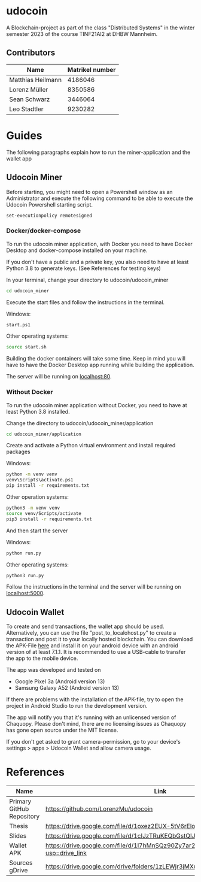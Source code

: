 # udocoin

A Blockchain-project as part of the class "Distributed Systems" in the winter semester 2023 of the course TINF21AI2 at DHBW Mannheim.

## Contributors

| Name | Matrikel number |
| --- | --- |
| Matthias Heilmann | 4186046 |
| Lorenz Müller | 8350586 |
| Sean Schwarz | 3446064 |
| Leo Stadtler | 9230282 |

# Guides

The following paragraphs explain how to run the miner-application and the wallet app

## Udocoin Miner

Before starting, you might need to open a Powershell window as an Administrator and execute the following command to be able to execute the Udocoin Powershell starting script.

```sh
set-executionpolicy remotesigned
```

### Docker/docker-compose

To run the udocoin miner application, with Docker you need to have Docker Desktop and docker-compose installed on your machine. 

If you don't have a public and a private key, you also need to have at least Python 3.8 to generate keys. (See References for testing keys)

In your terminal, change your directory to udocoin/udocoin_miner

```sh
cd udocoin_miner
```

Execute the start files and follow the instructions in the terminal.

Windows:
```sh
start.ps1
```

Other operating systems:
```sh
source start.sh
```

Building the docker containers will take some time. Keep in mind you will have to have the Docker Desktop app running while building the application.

The server will be running on [localhost:80](http://localhost).

### Without Docker

To run the udocoin miner application without Docker, you need to have at least Python 3.8 installed.

Change the directory to udocoin/udocoin_miner/application

```sh
cd udocoin_miner/application
```

Create and activate a Python virtual environment and install required packages

Windows:

```sh
python -m venv venv
venv\Scripts\activate.ps1
pip install -r requirements.txt
```

Other operation systems:

```sh
python3 -m venv venv
source venv/Scripts/activate
pip3 install -r requirements.txt
```

And then start the server

Windows:

```sh
python run.py
```

Other operating systems:

```sh
python3 run.py
```

Follow the instructions in the terminal and the server will be running on [localhost:5000](http://localhost:5000).

## Udocoin Wallet

To create and send transactions, the wallet app should be used. Alternatively, you can use the file "post_to_localohost.py" to create a transaction and post it to your locally hosted blockchain. You can download the APK-File [here](https://drive.google.com/file/d/1l7hMnSQz90Zy7ar2AirQYWBE_J9Nww9o/view?usp=drive_link) and install it on your android device with an android version of at least 7.1.1. It is recommended to use a USB-cable to transfer the app to the mobile device.

The app was developed and tested on 

* Google Pixel 3a (Android version 13)
* Samsung Galaxy A52 (Android version 13)

If there are problems with the installation of the APK-file, try to open the project in Android Studio to run the development version.

The app will notify you that it's running with an unlicensed version of Chaquopy. Please don't mind, there are no licensing issues as Chaquopy has gone open source under the MIT license.

If you don't get asked to grant camera-permission, go to your device's settings > apps > Udocoin Wallet and allow camera usage.

# References

| Name | Link |
| --- | --- |
| Primary GitHub Repository | https://github.com/LorenzMu/udocoin |
| Thesis | https://drive.google.com/file/d/1oxez2EUX-5tV6rElotlojEpF0cuj_UPQ/view |
| Slides | https://drive.google.com/file/d/1cIJzTRuKEQbGstQIJW4WPHlkCkoC6eFM/view |
| Wallet APK | https://drive.google.com/file/d/1l7hMnSQz90Zy7ar2AirQYWBE_J9Nww9o/view?usp=drive_link |
| Sources gDrive | https://drive.google.com/drive/folders/1zLEWjr3jMXuw4lIt8uKNWesUSG-uYkJ3 |
